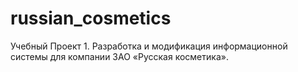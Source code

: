 # russian_cosmetics
Учебный Проект 1. Разработка и модификация информационной системы для компании ЗАО «Русская косметика».
